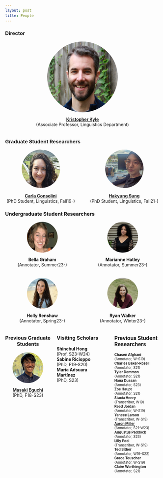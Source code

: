 ```yaml
---
layout: post
title: People
---
```


### Director

<div style="display: flex; flex-direction: column; align-items: center;">
  <div style="height: 230px; width: 230px; overflow: hidden; border-radius: 50%;">
    <img src="images/Kyle_Bio.jpg" style="height: 100%;">
  </div>
  <p style="text-align: center;">
    <a href="https://kristopherkyle.github.io/professional-webpage/" target="_blank">
      <strong>Kristopher Kyle</strong>
    </a><br>(Associate Professor, Linguistics Department)
  </p>
</div>

### Graduate Student Researchers

<div style="display: flex; justify-content: center;">
  <div style="flex: 1; padding-right: 20px; text-align: center;">
    <a href="https://www.carlaconsolini.com/" target="_blank">
      <div style="height: 125px; width: 125px; overflow: hidden; border-radius: 50%; margin: 0 auto;">
        <img src="images/carla.png" style="height: 100%;">
      </div>
    <br>
    <strong>Carla Consolini</strong>
    <br>
    </a>
    <span>(PhD Student, Linguistics, Fall19-)</span>
  </div>
  <div style="flex: 1; padding-left: 20px; text-align: center;">
    <a href="https://hksung.github.io/" target="_blank">
      <div style="height: 125px; width: 125px; overflow: hidden; border-radius: 50%; margin: 0 auto;">
        <img src="images/hakyung_bio_pic.jpeg" style="height: 100%;">
      </div>
    <br>
    <strong>Hakyung Sung</strong>
    <br>
    </a>      
    <span>(PhD Student, Linguistics, Fall21-)</span>
  </div>
</div>

### Undergraduate Student Researchers

<div style="display: flex; flex-direction: column; gap: 20px;">
    <div style="display: flex; justify-content: center; gap: 20px;">
        <div style="flex: 1; text-align: center;">
            <div style="height: 100px; width: 100px; overflow: hidden; border-radius: 50%; margin: 0 auto;">
                <img src="images/bg-edit.jpeg" style="height: 100%;">
            </div>
            <p><strong>Bella Graham</strong><br>(Annotator, Summer23-)</p>
        </div>
        <div style="flex: 1; text-align: center;">
            <div style="height: 100px; width: 100px; overflow: hidden; border-radius: 50%; margin: 0 auto;">
                <img src="images/mh-edit.png" style="height: 100%;">
            </div>
            <p><strong>Marianne Hatley</strong><br>(Annotator, Summer23-)</p>
        </div>
    </div>
    <div style="display: flex; justify-content: center; gap: 20px;">
        <div style="flex: 1; text-align: center;">
            <div style="height: 100px; width: 100px; overflow: hidden; border-radius: 50%; margin: 0 auto;">
                <img src="images/holly.jpg" style="height: 100%;">
            </div>
            <p><strong>Holly Renshaw</strong><br>(Annotator, Spring23-)</p>
        </div>
        <div style="flex: 1; text-align: center;">
            <div style="height: 100px; width: 100px; overflow: hidden; border-radius: 50%; margin: 0 auto;">
                <img src="images/ryan.jpg" style="height: 100%;">
            </div>
            <p><strong>Ryan Walker</strong><br>(Annotator, Winter23-)</p>
        </div>
    </div>
</div>

<div style="display: flex; justify-content: space-between; width: 100%;">
    <div style="flex: 1; text-align: center; padding-right: 20px;">
        <h3>Previous Graduate Students</h3>
        <div style="height: 100px; width: 100px; overflow: hidden; border-radius: 50%; margin: 0 auto;">
          <img src="images/masaki_2023-edit.jpg" style="height: 100%;">
        </div>
        <p>
          <a href="https://masakieguchi.weebly.com/" target="_blank"><strong>Masaki Eguchi</strong></a><br>
          (PhD, F18-S23)<br>
        </p>
     </div>
     <div style="flex: 1; text-align: left; padding-right: 20px;">
        <h3>Visiting Scholars</h3>
        <p><strong>Shinchul Hong</strong><br>
          (Prof, S23-W24)<br>
          <strong>Sabine Ricioppo</strong><br>
          (PhD, F19-S20)<br>
          <strong>María Adsuara Martínez</strong><br>
          (PhD, S23)<br>
        </p>
    </div>
    <div style="flex: 1; text-align: left; padding-left: 20px;font-size: 0.8em;">
        <h3 style="font-size: 1.5em;">Previous Student Researchers</h3>
        <p>
            <strong>Chasen Afghani</strong><br>
            (Annotator, W-S19)<br>
            <strong>Charles Baker-Rozell</strong><br>
            (Annotator, S21)<br>
            <strong>Tyler Demmon</strong><br>
            (Annotator, S21)<br>
            <strong>Hana Dussan</strong><br>
            (Annotator, S23)<br>
            <strong>Zoe Haupt</strong><br>
            (Annotator, S21)<br>
            <strong>Stacia Henry</strong><br>
            (Transcriber, W19)<br>
            <strong>Reed Jordan</strong><br>
            (Annotator, W-S19)<br>
            <strong>Yancee Larson</strong><br>
            (Transcriber, W-S19)<br>
            <strong><a href="https://amille929.github.io" target="_blank">Aaron Miller</a></strong><br>
            (Annotator, S21-W23)<br>
            <strong>Augustus Paddock</strong><br>
            (Annotator, S23)<br>
            <strong>Lilly Pool</strong><br>
            (Transcriber, W-S19)<br>
            <strong>Ted Sither</strong><br>
            (Annotator, W19-S22)<br>
            <strong>Grace Teuscher</strong><br> 
            (Annotator, W-S19)<br>
            <strong>Claire Worthington</strong><br> 
            (Annotator, S21)<br>
        </p>
    </div>
</div>

